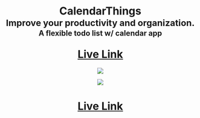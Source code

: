 
<h1 align="center">
  CalendarThings 
  <br/>
  <sub>Improve your productivity and organization.</sub>
  <br/> <sub><sub>A flexible todo list w/ calendar app</sub></sub>
  <p></p><a href="https://calendar-things.vercel.app">Live Link</a>
 
</h1>

<p align="center">
  <img src="https://res.cloudinary.com/dkg7lxnj2/image/upload/v1676116760/calendarThings_lngnnd.png" />
</p>

<p align="center">
  <img src="https://res.cloudinary.com/dkg7lxnj2/image/upload/v1676119349/9ZJfSR4_dno1wc.png" />
</p>

<h1 align="center">
<a href="https://calendar-things.vercel.app">Live Link</a>
<p></p>
</h1>
<br/>
<p></p>
<br/><br/>

